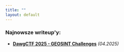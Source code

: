 ```yaml
---
title: ""
layout: default
---
```


### Najnowsze writeup'y:
- **[DawgCTF 2025 - GEOSINT Challenges](/DawgCTF-2025/)** *(04.2025)*


